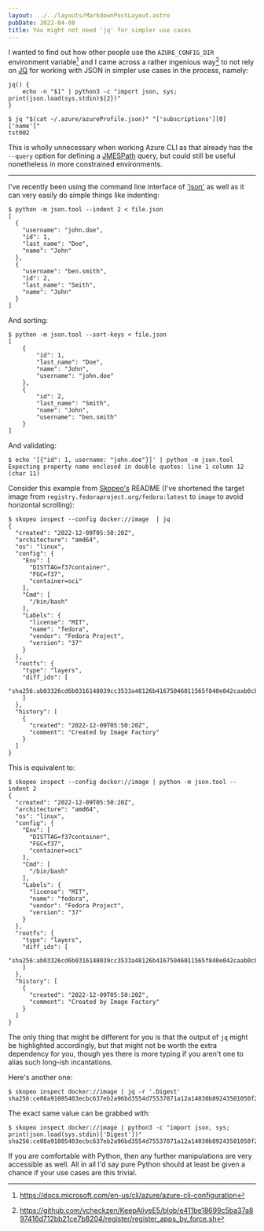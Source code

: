 ```yaml
---
layout: ../../layouts/MarkdownPostLayout.astro
pubDate: 2022-04-08
title: You might not need 'jq' for simpler use cases
---
```

I wanted to find out how other people use the `AZURE_CONFIG_DIR` environment variable[^1] and I came across a rather ingenious way[^2] to not rely on [JQ](https://stedolan.github.io/jq/) for working with JSON in simpler use cases in the process, namely:

```shell
jq() {
    echo -n "$1" | python3 -c "import json, sys; print(json.load(sys.stdin)${2})"
}

$ jq "$(cat ~/.azure/azureProfile.json)" "['subscriptions'][0]['name']"
tst002
```

This is wholly unnecessary when working Azure CLI as that already has the `--query` option for defining a [JMESPath](https://jmespath.org/) query, but could still be useful nonetheless in more constrained environments.

---

I've recently been using the command line interface of ['json'](https://docs.python.org/3/library/json.html#module-json.tool) as well as it can very easily do simple things like indenting:

```shell
$ python -m json.tool --indent 2 < file.json
[
  {
    "username": "john.doe",
    "id": 1,
    "last_name": "Doe",
    "name": "John"
  },
  {
    "username": "ben.smith",
    "id": 2,
    "last_name": "Smith",
    "name": "John"
  }
]
```

And sorting:

```shell
$ python -m json.tool --sort-keys < file.json
[
    {
        "id": 1,
        "last_name": "Doe",
        "name": "John",
        "username": "john.doe"
    },
    {
        "id": 2,
        "last_name": "Smith",
        "name": "John",
        "username": "ben.smith"
    }
]
```

And validating:

```shell
$ echo '[{"id": 1, username: "john.doe"}]' | python -m json.tool
Expecting property name enclosed in double quotes: line 1 column 12 (char 11)
```

Consider this example from [Skopeo's](https://github.com/containers/skopeo) README (I've shortened the target image from `registry.fedoraproject.org/fedora:latest` to `image` to avoid horizontal scrolling):

```shell
$ skopeo inspect --config docker://image  | jq
{
  "created": "2022-12-09T05:50:20Z",
  "architecture": "amd64",
  "os": "linux",
  "config": {
    "Env": [
      "DISTTAG=f37container",
      "FGC=f37",
      "container=oci"
    ],
    "Cmd": [
      "/bin/bash"
    ],
    "Labels": {
      "license": "MIT",
      "name": "fedora",
      "vendor": "Fedora Project",
      "version": "37"
    }
  },
  "rootfs": {
    "type": "layers",
    "diff_ids": [
      "sha256:ab03326cd6b0316148039cc3533a48126b41675046011565f840e042caab0cbf"
    ]
  },
  "history": [
    {
      "created": "2022-12-09T05:50:20Z",
      "comment": "Created by Image Factory"
    }
  ]
}
```

This is equivalent to:

```shell
$ skopeo inspect --config docker://image | python -m json.tool --indent 2
{
  "created": "2022-12-09T05:50:20Z",
  "architecture": "amd64",
  "os": "linux",
  "config": {
    "Env": [
      "DISTTAG=f37container",
      "FGC=f37",
      "container=oci"
    ],
    "Cmd": [
      "/bin/bash"
    ],
    "Labels": {
      "license": "MIT",
      "name": "fedora",
      "vendor": "Fedora Project",
      "version": "37"
    }
  },
  "rootfs": {
    "type": "layers",
    "diff_ids": [
      "sha256:ab03326cd6b0316148039cc3533a48126b41675046011565f840e042caab0cbf"
    ]
  },
  "history": [
    {
      "created": "2022-12-09T05:50:20Z",
      "comment": "Created by Image Factory"
    }
  ]
}
```

The only thing that might be different for you is that the output of `jq` might be highlighted accordingly, but that might not be worth the extra dependency for you, though yes there is more typing if you aren't one to alias such long-ish incantations.

Here's another one:

```shell
$ skopeo inspect docker://image | jq -r '.Digest'
sha256:ce08a91085403ecbc637eb2a96bd3554d75537871a12a14030b89243501050f2
```

The exact same value can be grabbed with:

```shell
$ skopeo inspect docker://image | python3 -c "import json, sys; print(json.load(sys.stdin)['Digest'])"
sha256:ce08a91085403ecbc637eb2a96bd3554d75537871a12a14030b89243501050f2
```

If you are comfortable with Python, then any further manipulations are very accessible as well. All in all I'd say pure Python should at least be given a chance if your use cases are this trivial.

[^1]: https://docs.microsoft.com/en-us/cli/azure/azure-cli-configuration
[^2]: https://github.com/vcheckzen/KeepAliveE5/blob/e411be18699c5ba37a897416d712bb21ce7b8204/register/register_apps_by_force.sh
